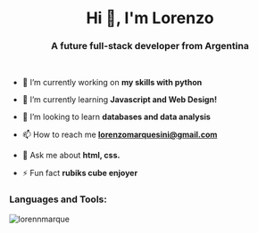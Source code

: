 
<h1 align="center">Hi 👋, I'm Lorenzo</h1>
<h3 align="center">A future full-stack developer from Argentina</h3>
  <br>
  
- 🔭 I’m currently working on **my skills with python**

- 🌱 I’m currently learning **Javascript and Web Design!**

- 👯 I’m looking to learn **databases and data analysis**

- 📫 How to reach me **lorenzomarquesini@gmail.com**

- 💬 Ask me about **html, css.**

- ⚡ Fun fact **rubiks cube enjoyer**

<h3 align="left">Languages and Tools:</h3>

<p><img align="center" src="https://github-readme-stats.vercel.app/api/top-langs?username=lorennmarque&show_icons=true&theme=tokyonight&locale=en&layout=compact" alt="lorennmarque" /></p>
